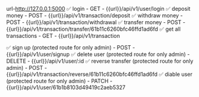 url-http://127.0.0.1:5000
✅ login - GET - {{url}}/api/v1/user/login
✅ deposit money - POST - {{url}}/api/v1/transaction/deposit
✅ withdraw money - POST - {{url}}/api/v1/transaction/withdrawal
✅ transfer money - POST - {{url}}/api/v1/transaction/transfer/61b11c6260bfc46ffd1ad6fd
✅ get all transactions  - GET - {{url}}/api/v1/transaction

✅ sign up (protected route for only admin) - POST - {{url}}/api/v1/user/signup
✅ delete user (protected route for only admin) - DELETE - {{url}}/api/v1/user/:id
✅ reverse transfer (protected route for only admin) - POST - {{url}}/api/v1/transaction/reverse/61b11c6260bfc46ffd1ad6fd
✅ diable user (protected route for only admin) - PATCH - {{url}}/api/v1/user/61b1b8103d49419c2aeb5327
